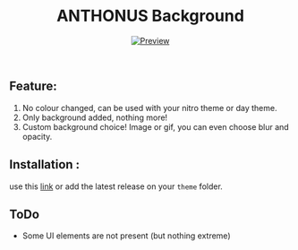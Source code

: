 <br/><div align="center">

# ANTHONUS Background

[![Preview](https://img.shields.io/badge/Preview-5865F2?logo=Discord&style=for-the-badge&labelColor=black)](https://gibbu.github.io/ThemePreview/?file=https://anthonuss.github.io/DiscordBackground/ANTHONUS-Background.css)

</div><br/>

## Feature:

1. No colour changed, can be used with your nitro theme or day theme.
2. Only background added, nothing more!
3. Custom background choice! Image or gif, you can even choose blur and opacity.

## Installation :

use this [link](https://anthonuss.github.io/DiscordBackground/ANTHONUS-Background.css) or add the latest release on your `theme` folder.

## ToDo

- Some UI elements are not present (but nothing extreme)
